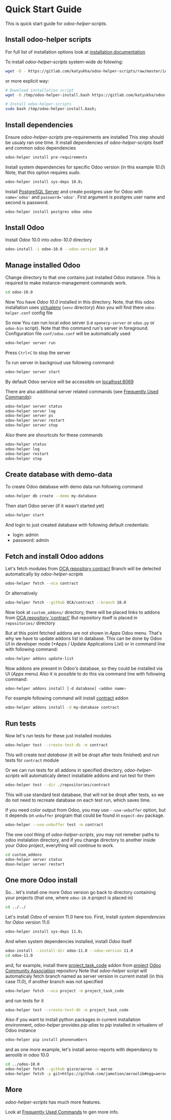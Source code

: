 # Quick Start Guide

This is quick start guide for *odoo-helper-scripts*.

## Install odoo-helper scripts

For full list of installation options look at [installation documentation](./installation.md)

To install *odoo-helper-scripts* system-wide do folowing:

```bash
wget -O - https://gitlab.com/katyukha/odoo-helper-scripts/raw/master/install-system.bash | sudo bash -s
```

or more explicit way:

```bash
# Download installation script
wget -O /tmp/odoo-helper-install.bash https://gitlab.com/katyukha/odoo-helper-scripts/raw/master/install-system.bash;

# Install odoo-helper-scripts
sudo bash /tmp/odoo-helper-install.bash;
```

## Install dependencies

Ensure *odoo-helper-scripts* pre-requirements are installed
This step should be usualy ran one time. It install dependencies of *odoo-helper-scripts* itself and common odoo dependencies

```bash
odoo-helper install pre-requirements
```

Install system dependencies for specific Odoo version (in this example *10.0*)
Note, that this option requires *sudo*.

```bash
odoo-helper install sys-deps 10.0;
```

Install [PostgreSQL Server](https://www.postgresql.org/) and create
postgres user for Odoo with `name='odoo'` and `password='odoo'`.
First argument is postgres user name and second is password.

```bash
odoo-helper install postgres odoo odoo
```

## Install Odoo

Install *Odoo* 10.0 into *odoo-10.0* directory

```bash
odoo-install -i odoo-10.0 --odoo-version 10.0
```

## Manage installed Odoo

Change directory to that one contains just installed Odoo instance.
This is required to make instance-management commands work.

```bash
cd odoo-10.0
```

Now You have *Odoo 10.0* installed in this directory.
Note, that this odoo installation uses [virtualenv](https://virtualenv.pypa.io/en/stable/)
(`venv` directory)
Also you will find there `odoo-helper.conf` config file

So now You can run local odoo server (i.e `openerp-server` or `odoo.py` or `odoo-bin` script).
Note that this command run's server in foreground.
Configuration file `conf/odoo.conf` will be automatically used

```bash
odoo-helper server run
```

Press `Ctrl+C` to stop the server

To run server in backgroud use following command:

```bash
odoo-helper server start
```

By default Odoo service will be accessible on [localhost:8069](http://localhost:8069/)

There are also additional server related commands (see [Frequently Used Commands](./frequently-used-commands.md)):

```bash
odoo-helper server status
odoo-helper server log
odoo-helper server ps
odoo-helper server restart
odoo-helper server stop
```

Also there are shourtcuts for these commands

```bash
odoo-helper status
odoo-helper log
odoo-helper restart
odoo-helper stop
```


## Create database with demo-data

To create Odoo database with demo data run following command

```bash
odoo-helper db create --demo my-database
```

Then start Odoo server (if it wasn't started yet)

```bash
odoo-helper start
```

And login to just created database with following default credentials:

- login: admin
- password: admin


## Fetch and install Odoo addons

Let's fetch modules from [OCA repository contract](https://github.com/OCA/contract)
Branch will be detected automatically by *odoo-helper-scripts*

```bash
odoo-helper fetch --oca contract
```

Or alternatively

```bash
odoo-helper fetch --github OCA/contract --branch 10.0
```

Now look at `custom_addons/` directory, there will be placed links to addons
from [OCA repository 'contract'](https://github.com/OCA/contract)
But repository itself is placed in `repositories/` directory

But at this point fetched addons are not shown in *Apps* Odoo menu.
That's why we have to update addons list in database.
This can be done by Odoo UI in developer mode (*Apps / Update Applications List)
or in command line with following command:

```bash
odoo-helper addons update-list
```

Now addons are present in Odoo's database, so they could be installed via UI (*Apps* menu)
Also it is possible to do this via command line with following command:

```bash
odoo-helper addons install [-d database] <addon name>
```

For example following command will install [contract](https://github.com/OCA/contract/tree/10.0/contract) addon

```bash
odoo-helper addons install -d my-database contract
```

## Run tests

Now let's run tests for these just installed modules

```bash
odoo-helper test --create-test-db -m contract
```

This will create *test database* (it will be dropt after tests finished) and 
run tests for `contract` module

Or we can run tests for all addons in specified directory, *odoo-helper-scripts*
will automaticaly detect installable addons and run test for them

```bash
odoo-helper test --dir ./repositories/contract
```

This will use standard test database, that will not be dropt after tests,
so we do not need to recreate database on each test run, which saves time.

If you need color output from Odoo, you may use `--use-unbuffer` option,
but it depends on `unbuffer` program that could be found in `expect-dev` package.

```bash
odoo-helper --use-unbuffer test -m contract
```

The one cool thing of *odoo-helper-scripts*, you may not remeber paths to odoo instalation directory,
and if you change directory to another inside your *Odoo* project, everything will continue to work.

```bash
cd custom_addons
odoo-helper server status
dooo-helper server restart
```

## One more Odoo install

So... let's install one more Odoo version
go back to directory containing your projects (that one, where `odoo-10.0` project is placed in)

```bash
cd ../../
```

Let's install *Odoo* of version 11.0 here too.
First, install *system dependencies* for *Odoo* version 11.0

```bash
odoo-helper install sys-deps 11.0;
```

And when system dependencies installed, install *Odoo* itself

```bash
odoo-install --install-dir odoo-11.0 --odoo-version 11.0
cd odoo-11.0
```

and, for example,  install there [project_task_code](https://github.com/OCA/project/tree/11.0/project_task_code) addon 
from [project](https://github.com/OCA/project) [Odoo Community Association](https://odoo-community.org/) repository
Note that *odoo-helper* script will automaticaly fetch branch named as server version in current install (in this case *11.0*),
if another branch was not specified

```bash
odoo-helper fetch --oca project -m project_task_code
```

and run tests for it

```bash
odoo-helper test --create-test-db -m project_task_code
```

Also if you want to install python packages in current installation environment,
*odoo-helper* provides *pip alias* to *pip* installed in virtualenv of Odoo instance

```bash
odoo-helper pip install phonenumbers
```

and as one more example, let's install aeroo-reports with dependancy to aeroolib in odoo 10.0

```bash
cd ../odoo-10.0
odoo-helper fetch --github gisce/aeroo -n aeroo
odoo-helper fetch -p git+https://github.com/jamotion/aeroolib#egg=aeroolib
```

## More

*odoo-helper-scripts* has much more features.

Look at [Frequently Used Commands](./frequently-used-commands.md) to gen more info.
